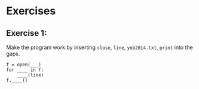 
# Exercises

## Exercise 1:

Make the program work by inserting `close`, `line`, `yob2014.txt`, `print` into the gaps.

    f = open(___)
    for ____ in f:
        ____(line)
    f.____()
